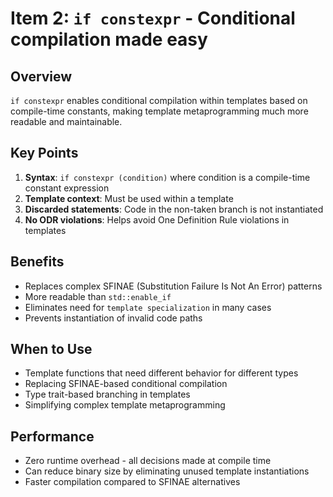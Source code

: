 # Item 2: `if constexpr` - Conditional compilation made easy

## Overview

`if constexpr` enables conditional compilation within templates based on compile-time constants, making template metaprogramming much more readable and maintainable.

## Key Points

1. **Syntax**: `if constexpr (condition)` where condition is a compile-time constant expression
2. **Template context**: Must be used within a template
3. **Discarded statements**: Code in the non-taken branch is not instantiated
4. **No ODR violations**: Helps avoid One Definition Rule violations in templates

## Benefits

- Replaces complex SFINAE (Substitution Failure Is Not An Error) patterns
- More readable than `std::enable_if`
- Eliminates need for `template specialization` in many cases
- Prevents instantiation of invalid code paths

## When to Use

- Template functions that need different behavior for different types
- Replacing SFINAE-based conditional compilation
- Type trait-based branching in templates
- Simplifying complex template metaprogramming

## Performance

- Zero runtime overhead - all decisions made at compile time
- Can reduce binary size by eliminating unused template instantiations
- Faster compilation compared to SFINAE alternatives